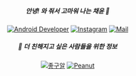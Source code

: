 <div align=center>
  
##### 안녕! 와 줘서 고마워 나는 채윤 🌊
  
  [![Android Developer](https://img.shields.io/badge/-Android%20Developer-3DDC84?style=flat-square&logo=Android&logoColor=white)](https://www.linkedin.com/in/채윤-송-335a84194/) [![Instagram](https://img.shields.io/badge/Instagram-E4405F?style=flat-square&logo=instagram&logoColor=white&link=https://www.instagram.com/chaeniiz)](https://www.instagram.com/chaeniiz) [![Mail](https://img.shields.io/badge/-Mail-FFCD00?&logo=gmail&logoColor=white&style=flat-square&link=mailto:chaeniiz.dev@gmail.com)](mailto:chaeniiz.dev@gmail.com)

  ##### 🌊 더 친해지고 싶은 사람들을 위한 정보

  [![좋구알](http://img.shields.io/badge/-🎧%20디제잉%20Sound%20Cloud-ff6f03?style=flat-square)](https://soundcloud.com/djelectronicat) [![Peanut](http://img.shields.io/badge/-🥜%20땅콩이%20반려%20중-614212?style=flat-square)](https://user-images.githubusercontent.com/20873613/132737493-bf7b8cd5-a0d9-46ea-ba35-c41d3d8eadf3.gif)

</div>

